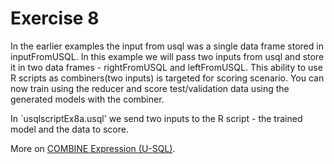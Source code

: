 # Exercise 8
In the earlier examples the input from usql was a single data frame stored in inputFromUSQL. In this example we will pass two inputs from usql and store it in two data frames - rightFromUSQL and leftFromUSQL. This ability to use R scripts as combiners(two inputs) is targeted for scoring scenario. You can now train using the reducer and score test/validation data using the generated models with the combiner. 

In `usqlscriptEx8a.usql' we send two inputs to the R script - the trained model and the data to score.

More on [COMBINE Expression (U-SQL)](https://msdn.microsoft.com/en-us/library/azure/mt621339.aspx).


